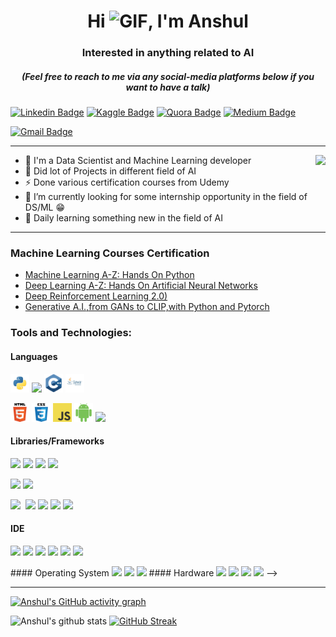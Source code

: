<h1 align="center">Hi <img height=30 width=30 alt="GIF" src="https://raw.githubusercontent.com/MartinHeinz/MartinHeinz/master/wave.gif" />, I'm Anshul</h1>
<h3 align="center">Interested in anything related to AI</h3>


<!-- ![](https://komarev.com/ghpvc/?username=Gladiator07) -->

<h5 align="center"><i>(Feel free to reach to me via any social-media platforms below if you want to have a talk)</i></h5>


[![Linkedin Badge](https://img.shields.io/badge/-Anshul_Vaidya-blue?style=flat&logo=Linkedin&logoColor=white&link=https://www.linkedin.com/in/anshul-vaidya-51808715b/)](https://www.linkedin.com/in/anshul-vaidya-51808715b)
[![Kaggle Badge](https://img.shields.io/badge/-Kaggle-1ca0f1?style=flat&labelColor=1ca0f1&logo=Kaggle&logoColor=white&link=https://www.kaggle.com/avi111297)](https://www.kaggle.com/avi111297)
[![Quora Badge](https://img.shields.io/badge/-Quora-47CCCC?style=flat&logo=Quora&logoColor=red&link=https://www.quora.com/profile/Anshul-Vaidya-5)](https://www.quora.com/profile/Anshul-Vaidya-5)
[![Medium Badge](https://img.shields.io/badge/-Anshul-1ca0f1?style=flat&labelColor=white&logo=Medium&logoColor=black&link=https://medium.com/@anshul.vaidya1997)](https://medium.com/@anshul.vaidya1997)
<!-- [![Medium Badge](https://img.shields.io/badge/-Atharva_Ingle-black?style=flat&logo=Medium&logoColor=white&labelColor=black&link=https://atharvaaingle.medium.com/)](https://atharvaaingle.medium.com/) -->
 [![Gmail Badge](https://img.shields.io/badge/-anshulvaidya-c14438?style=flat&logo=Gmail&logoColor=white&link=mailto:anshul.vaidya1997@gmail.com)](mailto:anshul.vaidya1997@gmail.com) 


<!-- [<img src="https://github.com/sciencepal/sciencepal/blob/master/assets/discord-round.svg" width="3.5%"/>](https://discord.gg/MnUUbHe)
[<img src="https://img.icons8.com/color/48/000000/twitter.png" width="3.5%"/>](https://twitter.com/sciencepal)
[<img src="https://img.icons8.com/color/48/000000/linkedin.png" width="3.5%"/>](https://www.linkedin.com/in/adityapal1/)
[<img src="https://img.icons8.com/fluent/48/000000/facebook-new.png" width="3.5%"/>](https://www.facebook.com/sciencepal/)
[<img src="https://img.icons8.com/fluent/48/000000/instagram-new.png" width="3.5%"/>](https://www.instagram.com/aditya_sciencepal/)
<a href="mailto:aditya.pal.science@gmail.com"> <img src="https://img.icons8.com/fluent/48/000000/gmail.png" width="3.5%"/> </a> -->

---

<img align="right" src="https://cdn-bccfn.nitrocdn.com/dQvfjUMKmSakXspPACqmZNbJZBsJTrQs/assets/static/optimized/rev-ad35e05/oeeysgepuyd/wp-content/uploads/2018/11/26J2.png" />
<!-- <img align="right" alt="GIF" src="https://media.giphy.com/media/ITRemFlr5tS39AzQUL/giphy.gif" /> -->

- 🔭 I'm a Data Scientist and Machine Learning developer
- 🌱 Did lot of Projects in different field of AI
- ⚡ Done various certification courses from Udemy
- 🤔 I’m currently looking for some internship opportunity in the field of DS/ML 😁
- 🎉 Daily learning something new in the field of AI
<!-- - ⚡ Fun fact: I am a Kaggle 3X Expert and highly active [there](https://www.kaggle.com/atharvaingle) -->

<!--
### I am currently working on:
- ⚡**AUTO-TAB**⚡ - an end-to-end automated Machine Learning Library to tackle any Tabular Dataset
-->

---

###  Machine Learning Courses Certification

<!-- YOUTUBE:START -->
- [Machine Learning A-Z: Hands On Python](https://www.udemy.com/certificate/UC-97e74150-8800-46ca-80d9-4d4c082395c1/?utm_campaign=email&utm_source=sendgrid.com&utm_medium=email)
- [Deep Learning A-Z: Hands On Artificial Neural Networks](https://www.udemy.com/certificate/UC-bf2fae6d-3f94-4165-91ba-3532904c40f8/?utm_campaign=email&utm_source=sendgrid.com&utm_medium=email)
- [Deep Reinforcement Learning 2.0)](https://www.udemy.com/certificate/UC-cab746ee-1f44-422a-bf9c-58db41d551f1/?utm_campaign=email&utm_source=sendgrid.com&utm_medium=email)
- [Generative A.I.,from GANs to CLIP,with Python and Pytorch](https://www.udemy.com/certificate/UC-195d70db-ab7e-4157-a027-222b73622626/)
<!-- - [How to Edge Cache GraphQL APIs // Max Stoiber React Advanced London Interview](https://www.youtube.com/watch?v=zAXG-c_JrkQ) -->
<!-- YOUTUBE:END -->

<!-- ➡️ [more videos...](https://youtube.com/codestackr) --> 
<!--
---

### Recent Projects 🎉🎉
- [Harvestify](https://github.com/Gladiator07/Harvestify)
- [JARVIS](https://github.com/Gladiator07/JARVIS)
- [Text to Image Synthesis using AttnGAN](https://github.com/Gladiator07/Text-to-image-synthesis-with-AttnGAN)
- [Handwritten Digit Classification in pure C++ (without any external libraries)](https://github.com/Gladiator07/Neural-Network-from-scratch-in-CPP)
---
-->
### Tools and Technologies:

#### Languages
<code><img height="30" src="https://raw.githubusercontent.com/github/explore/80688e429a7d4ef2fca1e82350fe8e3517d3494d/topics/python/python.png"></code>
<code><img height="30" src="https://cdn.iconscout.com/icon/free/png-512/c-programming-569564.png"></code>
<code><img height="30" src="https://raw.githubusercontent.com/github/explore/80688e429a7d4ef2fca1e82350fe8e3517d3494d/topics/cpp/cpp.png"></code>
<code><img height="30" src="https://raw.githubusercontent.com/github/explore/80688e429a7d4ef2fca1e82350fe8e3517d3494d/topics/java/java.png"></code>
<!-- <code><img height="30" src="https://upload.wikimedia.org/wikipedia/commons/thumb/1/1b/R_logo.svg/724px-R_logo.svg.png"></code> -->
<code><img height="30" src="https://raw.githubusercontent.com/github/explore/80688e429a7d4ef2fca1e82350fe8e3517d3494d/topics/html/html.png"></code>
<code><img height="30" src="https://raw.githubusercontent.com/github/explore/80688e429a7d4ef2fca1e82350fe8e3517d3494d/topics/css/css.png"></code>
<code><img height="30" src="https://raw.githubusercontent.com/github/explore/80688e429a7d4ef2fca1e82350fe8e3517d3494d/topics/javascript/javascript.png"></code>
<code><img height="30" src="https://raw.githubusercontent.com/github/explore/80688e429a7d4ef2fca1e82350fe8e3517d3494d/topics/android/android.png"></code>
<code><img height="30" src="https://encrypted-tbn0.gstatic.com/images?q=tbn:ANd9GcRs16WwNc7sazxp-21DqqEVpZXyfi-dlKzVaw&usqp=CAU"></code>
<!--<code><img height="30" src="https://upload.wikimedia.org/wikipedia/commons/thumb/2/21/Matlab_Logo.png/534px-Matlab_Logo.png"></code> 
<code><img height="30" src="https://ih1.redbubble.net/image.696005995.4114/st,small,507x507-pad,600x600,f8f8f8.jpg"></code>-->

#### Libraries/Frameworks
<code><img height="30" src="https://upload.wikimedia.org/wikipedia/commons/thumb/0/05/Scikit_learn_logo_small.svg/1280px-Scikit_learn_logo_small.svg.png"></code>
<code><img height="30" src="https://numpy.org/images/logos/numpy.svg"></code>
<code><img height="30" src="https://upload.wikimedia.org/wikipedia/commons/thumb/2/22/Pandas_mark.svg/1200px-Pandas_mark.svg.png"></code>
<code><img height="30" src="https://upload.wikimedia.org/wikipedia/commons/thumb/8/84/Matplotlib_icon.svg/1200px-Matplotlib_icon.svg.png"></code>
<!--<code><img height="30" src="https://user-images.githubusercontent.com/315810/92161415-9e357100-edfe-11ea-917d-f9e33fd60741.png"></code> -->
<code><img height="30" src="https://www.pngitem.com/pimgs/m/31-310639_pytorch-logo-png-transparent-png.png"></code>
<code><img height="30" src="https://upload.wikimedia.org/wikipedia/commons/thumb/2/2d/Tensorflow_logo.svg/1200px-Tensorflow_logo.svg.png"></code>
<!--<code><img height="30" src="https://ih1.redbubble.net/image.405700150.0170/st,small,507x507-pad,600x600,f8f8f8.u5.jpg"></code>-->
<code><img height="30" src="https://huggingface.co/favicon.ico"></code> 
<code><img height="30" src=""></code>
<code><img height="30" src="https://icon2.cleanpng.com/20180802/iwp/kisspng-flask-by-example-python-web-framework-bottle-lico-softwares-websites-press-services-product-5b634c8e416770.5741331515332343182679.jpg"></code>
<code><img height="30" src="https://icon-library.com/images/django-icon/django-icon-0.jpg"></code>
<code><img height="30" src="https://www.pinclipart.com/picdir/middle/519-5199129_ajax-libraries-ajax-web-development-logo-clipart.png"></code>
<code><img height="30" src="https://p.kindpng.com/picc/s/29-293797_jquery-logo-jquery-2018-png-transparent-png.png"></code>
<!-- <code><img height="30" src="https://docs.streamlit.io/en/0.79.0/_static/favicon.png"></code> -->

#### IDE
<code><img height="30" src="https://colab.research.google.com/img/colab_favicon_256px.png"></code>
<code><img height="30" src="https://upload.wikimedia.org/wikipedia/commons/thumb/9/9a/Visual_Studio_Code_1.35_icon.svg/1024px-Visual_Studio_Code_1.35_icon.svg.png"></code>
<code><img height="30" src="https://www.psych.mcgill.ca/labs/mogillab/anaconda2/pkgs/anaconda-navigator-1.4.3-py27_0/lib/python2.7/site-packages/anaconda_navigator/static/images/anaconda-icon-1024x1024.png"></code>
<code><img height="30" src="https://www.freesoftwarefiles.com/wp-content/uploads/2017/04/NetBeans-IDE-8.2-Free-Download.png"></code>
<code><img height="30" src="https://encrypted-tbn0.gstatic.com/images?q=tbn:ANd9GcRtGUm5zkdFAIt09uGWEdMYnlj1E7EX_YBwhw&usqp=CAU"></code>
<code><img height="30" src="https://1.bp.blogspot.com/-h9D36wzWc1E/WRHtrvRXlyI/AAAAAAAABPI/3MGZ1bpRPTYYxFWOkV-QwsXzY9klH-84gCLcB/s1600/code%2Bblock%2Blogo.jpg"></code>



<!--<code><img height="30" src="https://www.finsmes.com/wp-content/uploads/2018/10/paperspace.png"></code>
<code><img height="30" src="https://image.flaticon.com/icons/png/512/873/873120.png"></code>
<code><img height="30" src="https://avatars2.githubusercontent.com/u/2810941?v=3&s=96"></code>
<code><img height="30" src="https://raw.githubusercontent.com/github/explore/80688e429a7d4ef2fca1e82350fe8e3517d3494d/topics/aws/aws.png"></code>
<code><img height="30" src="https://image.flaticon.com/icons/png/512/873/873107.png"></code>
-->

<!--
#### Others
<code><img height="30" src="https://upload.wikimedia.org/wikipedia/commons/thumb/9/9a/Visual_Studio_Code_1.35_icon.svg/1024px-Visual_Studio_Code_1.35_icon.svg.png"></code>
<code><img height="30" src="https://www.psych.mcgill.ca/labs/mogillab/anaconda2/pkgs/anaconda-navigator-1.4.3-py27_0/lib/python2.7/site-packages/anaconda_navigator/static/images/anaconda-icon-1024x1024.png"></code>
<code><img height="30" src="https://raw.githubusercontent.com/github/explore/80688e429a7d4ef2fca1e82350fe8e3517d3494d/topics/git/git.png"></code>
<code><img height="30" src="https://www.docker.com/sites/default/files/d8/2019-07/vertical-logo-monochromatic.png"></code>
<code><img height="30" src="https://cdn.iconscout.com/icon/free/png-512/notion-1693557-1442598.png"></code>
<code><img height="30" src="https://raw.githubusercontent.com/github/explore/80688e429a7d4ef2fca1e82350fe8e3517d3494d/topics/terminal/terminal.png"></code>  -->

<!-->
#### Operating System
<code><img height="30" src="https://github.com/EgoistDeveloper/operating-system-logos/blob/master/src/48x48/UBT.png"></code>
<code><img height="30" src="https://github.com/EgoistDeveloper/operating-system-logos/blob/master/src/48x48/WIN.png"></code>
<code><img height="30" src="https://github.com/EgoistDeveloper/operating-system-logos/blob/master/src/48x48/mac.png?raw=true"></code>

#### Hardware
<code><img height="30" src="https://brandslogos.com/wp-content/uploads/images/large/arduino-logo-1.png"></code>
<code><img height="30" src="https://raw.githubusercontent.com/iiiypuk/rpi-icon/master/raspberry-pi-logo_resized_256.png"></code>
<code><img height="30" src="https://avatars.githubusercontent.com/u/47798062?s=200&v=4"></code>
<code><img height="30" src="https://www.saashub.com/images/app/service_logos/45/52b54fa6b6bc/large.png?1555655428"></code>
-->
---
[![Anshul's GitHub activity graph](https://activity-graph.herokuapp.com/graph?username=Anshul503&theme=react-dark&hide_border=true)](https://github.com/Anshul503/)

![Anshul's github stats](https://github-readme-stats.vercel.app/api?username=Anshul503&theme=tokyonight&show_icons=true) [![GitHub Streak](https://github-readme-streak-stats.herokuapp.com?user=Anshul503&theme=tokyonight)](https://git.io/streak-stats)
